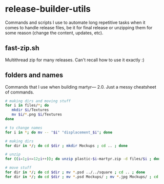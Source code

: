 # release-builder-utils

Commands and scripts I use to automate long repetitive tasks when it comes to handle release files, be it for final release or unzipping them for some reason (change the content, updates, etc).

## fast-zip.sh
Multithread zip for many releases. Can't recall how to use it exactly :)

## folders and names

Commands that I use when building martyr⁠— 2.0. Just a messy cheatsheet of commands.

```bash
# making dirs and moving stuff
for i in files/*; do
   mkdir $i/Textures
   mv $i/*.png $i/Textures
done

# to change names
for i in *; do mv -- "$i" "displacement_$i"; done

# making dirs
for dir in */; do cd $dir ; mkdir Mockups ; cd .. ; done

# unzip
for ((i=1;i<=12;i++)); do unzip plastic-$i-martyr.zip -d files/$i ; done

# move stuff
for dir in */; do cd $dir ; mv *.psd ../../square ; cd .. ; done
for dir in */; do cd $dir ; mv *.psd Mockups/ ; mv *.jpg Mockups/ ; cd .. ; done
```